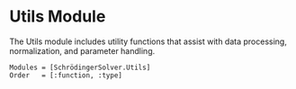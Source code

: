 # Utils Module

The Utils module includes utility functions that assist with data processing, normalization, and parameter handling.

```@autodocs
Modules = [SchrödingerSolver.Utils]
Order   = [:function, :type]
```

